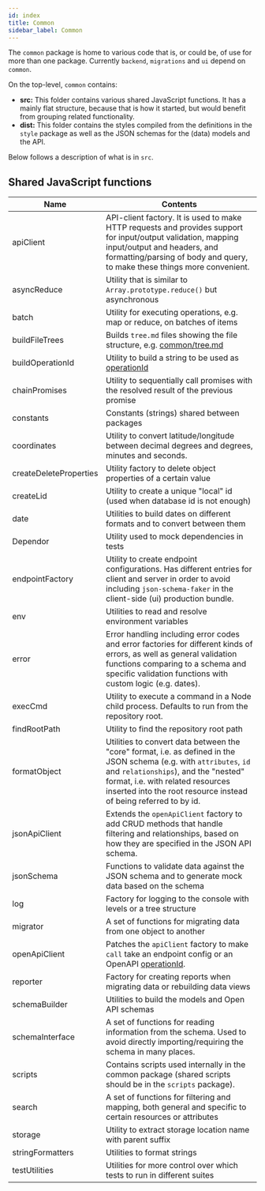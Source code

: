 ```yaml
---
id: index
title: Common
sidebar_label: Common
---
```


The `common` package is home to various code that is, or could be, of use for
more than one package. Currently `backend`, `migrations` and `ui` depend on
`common`.

On the top-level, `common` contains:

- **src:** This folder contains various shared JavaScript functions. It has a
  mainly flat structure, because that is how it started, but would benefit from
  grouping related functionality.
- **dist:** This folder contains the styles compiled from the definitions in the
  `style` package as well as the JSON schemas for the (data) models and the API.

Below follows a description of what is in `src`.

## Shared JavaScript functions

| Name                   | Contents                                                                                                                                                                                                                                                             |
| ---------------------- | -------------------------------------------------------------------------------------------------------------------------------------------------------------------------------------------------------------------------------------------------------------------- |
| apiClient              | API-client factory. It is used to make HTTP requests and provides support for input/output validation, mapping input/output and headers, and formatting/parsing of body and query, to make these things more convenient.                                             |
| asyncReduce            | Utility that is similar to `Array.prototype.reduce()` but asynchronous                                                                                                                                                                                               |
| batch                  | Utility for executing operations, e.g. map or reduce, on batches of items                                                                                                                                                                                            |
| buildFileTrees         | Builds `tree.md` files showing the file structure, e.g. [common/tree.md](https://github.com/dina-web-nrm/dina-collections/tree/master/packages/common/tree.md)                                                                                                           |
| buildOperationId       | Utility to build a string to be used as [operationId](https://swagger.io/docs/specification/2-0/paths-and-operations/)                                                                                                                                               |
| chainPromises          | Utility to sequentially call promises with the resolved result of the previous promise                                                                                                                                                                               |
| constants              | Constants (strings) shared between packages                                                                                                                                                                                                                          |
| coordinates            | Utility to convert latitude/longitude between decimal degrees and degrees, minutes and seconds.                                                                                                                                                                      |
| createDeleteProperties | Utility factory to delete object properties of a certain value                                                                                                                                                                                                       |
| createLid              | Utility to create a unique "local" id (used when database id is not enough)                                                                                                                                                                                          |
| date                   | Utilities to build dates on different formats and to convert between them                                                                                                                                                                                            |
| Dependor               | Utility used to mock dependencies in tests                                                                                                                                                                                                                           |
| endpointFactory        | Utility to create endpoint configurations. Has different entries for client and server in order to avoid including `json-schema-faker` in the client-side (ui) production bundle.                                                                                    |
| env                    | Utilities to read and resolve environment variables                                                                                                                                                                                                                  |
| error                  | Error handling including error codes and error factories for different kinds of errors, as well as general validation functions comparing to a schema and specific validation functions with custom logic (e.g. dates).                                              |
| execCmd                | Utility to execute a command in a Node child process. Defaults to run from the repository root.                                                                                                                                                                      |
| findRootPath           | Utility to find the repository root path                                                                                                                                                                                                                             |
| formatObject           | Utilities to convert data between the "core" format, i.e. as defined in the JSON schema (e.g. with `attributes`, `id` and `relationships`), and the "nested" format, i.e. with related resources inserted into the root resource instead of being referred to by id. |
| jsonApiClient          | Extends the `openApiClient` factory to add CRUD methods that handle filtering and relationships, based on how they are specified in the JSON API schema.                                                                                                             |
| jsonSchema             | Functions to validate data against the JSON schema and to generate mock data based on the schema                                                                                                                                                                     |
| log                    | Factory for logging to the console with levels or a tree structure                                                                                                                                                                                                   |
| migrator               | A set of functions for migrating data from one object to another                                                                                                                                                                                                     |
| openApiClient          | Patches the `apiClient` factory to make `call` take an endpoint config or an OpenAPI [operationId](https://swagger.io/docs/specification/2-0/paths-and-operations/).                                                                                                 |
| reporter               | Factory for creating reports when migrating data or rebuilding data views                                                                                                                                                                                            |
| schemaBuilder          | Utilities to build the models and Open API schemas                                                                                                                                                                                                                   |
| schemaInterface        | A set of functions for reading information from the schema. Used to avoid directly importing/requiring the schema in many places.                                                                                                                                    |
| scripts                | Contains scripts used internally in the common package (shared scripts should be in the `scripts` package).                                                                                                                                                          |
| search                 | A set of functions for filtering and mapping, both general and specific to certain resources or attributes                                                                                                                                                           |
| storage                | Utility to extract storage location name with parent suffix                                                                                                                                                                                                          |
| stringFormatters       | Utilities to format strings                                                                                                                                                                                                                                          |
| testUtilities          | Utilities for more control over which tests to run in different suites                                                                                                                                                                                               |
